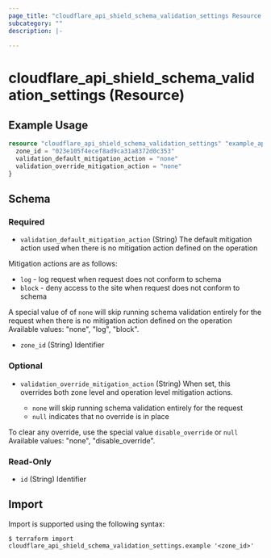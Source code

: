 ```yaml
---
page_title: "cloudflare_api_shield_schema_validation_settings Resource - Cloudflare"
subcategory: ""
description: |-
  
---
```


# cloudflare_api_shield_schema_validation_settings (Resource)



## Example Usage

```terraform
resource "cloudflare_api_shield_schema_validation_settings" "example_api_shield_schema_validation_settings" {
  zone_id = "023e105f4ecef8ad9ca31a8372d0c353"
  validation_default_mitigation_action = "none"
  validation_override_mitigation_action = "none"
}
```

<!-- schema generated by tfplugindocs -->
## Schema

### Required

- `validation_default_mitigation_action` (String) The default mitigation action used when there is no mitigation action defined on the operation

Mitigation actions are as follows:

  * `log` - log request when request does not conform to schema
  * `block` - deny access to the site when request does not conform to schema

A special value of of `none` will skip running schema validation entirely for the request when there is no mitigation action defined on the operation
Available values: "none", "log", "block".
- `zone_id` (String) Identifier

### Optional

- `validation_override_mitigation_action` (String) When set, this overrides both zone level and operation level mitigation actions.

  - `none` will skip running schema validation entirely for the request
  - `null` indicates that no override is in place

To clear any override, use the special value `disable_override` or `null`
Available values: "none", "disable_override".

### Read-Only

- `id` (String) Identifier

## Import

Import is supported using the following syntax:

```shell
$ terraform import cloudflare_api_shield_schema_validation_settings.example '<zone_id>'
```
